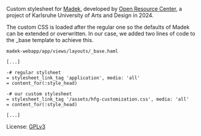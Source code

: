 Custom stylesheet for [Madek](https://github.com/orc-hfg/resources/wiki/Madek), developed by [Open Resource Center](https://hfg-karlsruhe.de/forschung-und-entwicklung/orc/), a project of Karlsruhe University of Arts and Design in 2024.

The custom CSS is loaded after the regular one so the defaults of Madek can be extended or overwritten. In our case, we added two lines of code to the _base template to achieve this.

`madek-webapp/app/views/layouts/_base.haml`

```haml
[...]

-# regular stylsheet
= stylesheet_link_tag 'application', media: 'all'
= content_for(:style_head)

-# our custom stylesheet
= stylesheet_link_tag '/assets/hfg-customization.css', media: 'all'
= content_for(:style_head)

[...]
```


License: [GPLv3](https://www.gnu.org/licenses/gpl-3.0.html)